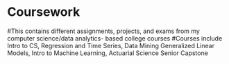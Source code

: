 # Coursework

#This contains different assignments, projects, and exams from my computer science/data analytics- based college courses
#Courses include Intro to CS, Regression and Time Series, Data Mining Generalized Linear Models, Intro to Machine Learning, Actuarial Science Senior Capstone
